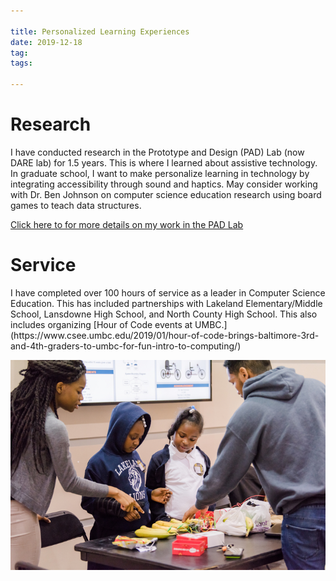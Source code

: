 ```yaml
---

title: Personalized Learning Experiences
date: 2019-12-18
tag:
tags:

---
```

<h1 style="color:Gold>Interdisciplinarity</h1>

I have a minor in Information Systems. The courses I have taken have a lot to do with management, business and analyzing a software system. This is important for personalized learning because when creating technology that focuses on personalizing learning, it is important to understand how the system currently works, finding the issues, and developing potential solutions. Through IS, I also learned that solutions are not “one-size fits-all”.

<h1 style="color:Gold>Research</h1>

I have conducted research in the Prototype and Design (PAD) Lab (now DARE lab) for 1.5 years. This is where I learned about assistive technology. In graduate school, I want to make personalize learning in technology by integrating accessibility through sound and haptics. May consider working with Dr. Ben Johnson on computer science education research using board games to teach data structures.

[Click here to for more details on my work in the PAD Lab ](https://www.fayoojo.com/project/sensebox/)

<h1 style="color:Gold>Entrepreneurship</h1>
I developed software at two, twelve-week internships at Texas Instruments. During my IT internship, I built a webpage that improved managers’ ability to track employee assignments. The following summer I was in Embedded Processing and I built a robot, TI RSLK MAX. My major project involved me creating software that automated testing when changes were detected.

![TI RSLK MAX](rslk.png)

<h1 style="color:#cd7f32>Global</h1>
TBD – Either German 100 or Music of the World. I applied for the Fulbright Research Abroad in Germany, and I plan to collaborate with people all around the world as a graduate student and beyond.

<h1 style="color:Gold>Service</h1>
I have completed over 100 hours of service as a leader in Computer Science Education. This has included partnerships with Lakeland Elementary/Middle School, Lansdowne High School, and North County High School. This also includes organizing [Hour of Code events at UMBC.](https://www.csee.umbc.edu/2019/01/hour-of-code-brings-baltimore-3rd-and-4th-graders-to-umbc-for-fun-intro-to-computing/)

![TI RSLK MAX](service.jpg)
